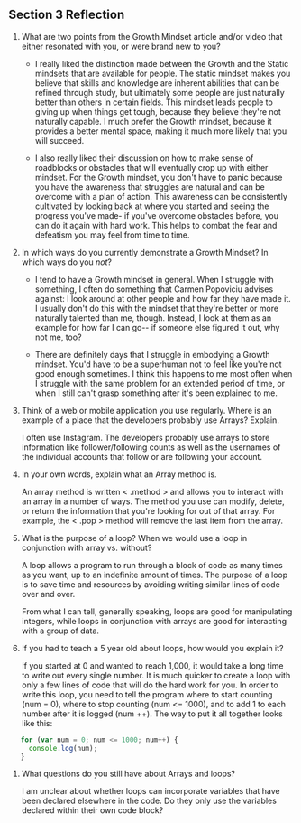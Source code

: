 ## Section 3 Reflection

1. What are two points from the Growth Mindset article and/or video that either resonated with you, or were brand new to you?

   - I really liked the distinction made between the Growth and the Static mindsets
     that are available for people. The static mindset makes you believe that
     skills and knowledge are inherent abilities that can be refined through study,
     but ultimately some people are just naturally better than others in certain
     fields. This mindset leads people to giving up when things get tough, because
     they believe they're not naturally capable. I much prefer the Growth mindset,
     because it provides a better mental space, making it much more likely that
     you will succeed.

   - I also really liked their discussion on how to make sense of roadblocks or
     obstacles that will eventually crop up with either mindset. For the Growth
     mindset, you don't have to panic because you have the awareness that struggles
     are natural and can be overcome with a plan of action. This awareness can
     be consistently cultivated by looking back at where you started and seeing
     the progress you've made- if you've overcome obstacles before, you can do it
     again with hard work. This helps to combat the fear and defeatism you may
     feel from time to time.

1. In which ways do you currently demonstrate a Growth Mindset? In which ways do you _not_?

   - I tend to have a Growth mindset in general. When I struggle with something,
     I often do something that Carmen Popoviciu advises against: I look around at
     other people and how far they have made it. I usually don't do this with the
     mindset that they're better or more naturally talented than me, though. Instead,
     I look at them as an example for how far I can go-- if someone else figured it
     out, why not me, too?

   - There are definitely days that I struggle in embodying a Growth mindset. You'd
     have to be a superhuman not to feel like you're not good enough sometimes.
     I think this happens to me most often when I struggle with the same problem
     for an extended period of time, or when I still can't grasp something after
     it's been explained to me.    

1. Think of a web or mobile application you use regularly. Where is an example of a place that the developers probably use Arrays? Explain.

    I often use Instagram. The developers probably use arrays to store information
    like follower/following counts as well as the usernames of the individual
    accounts that follow or are following your account.

1. In your own words, explain what an Array method is.

   An array method is written < .method > and allows you to interact with an array
   in a number of ways. The method you use can modify, delete, or return the
   information that you're looking for out of that array. For example, the < .pop >
   method will remove the last item from the array.

1. What is the purpose of a loop? When we would use a loop in conjunction with array vs. without?

   A loop allows a program to run through a block of code as many times as you want,
   up to an indefinite amount of times. The purpose of a loop is to save time and
   resources by avoiding writing similar lines of code over and over.

   From what I can tell, generally speaking, loops are good for manipulating
   integers, while loops in conjunction with arrays are good for interacting with a
   group of data.

1. If you had to teach a 5 year old about loops, how would you explain it?

   If you started at 0 and wanted to reach 1,000, it would take a long time to
   write out every single number. It is much quicker to create a loop with only a
   few lines of code that will do the hard work for you. In order to write this
   loop, you need to tell the program where to start counting (num = 0), where to
   stop counting (num <= 1000), and to add 1 to each number after it is logged
   (num ++). The way to put it all together looks like this:


```javascript   
   for (var num = 0; num <= 1000; num++) {
     console.log(num);
   }
```

1. What questions do you still have about Arrays and loops?

   I am unclear about whether loops can incorporate variables that have been
   declared elsewhere in the code. Do they only use the variables declared
   within their own code block?
